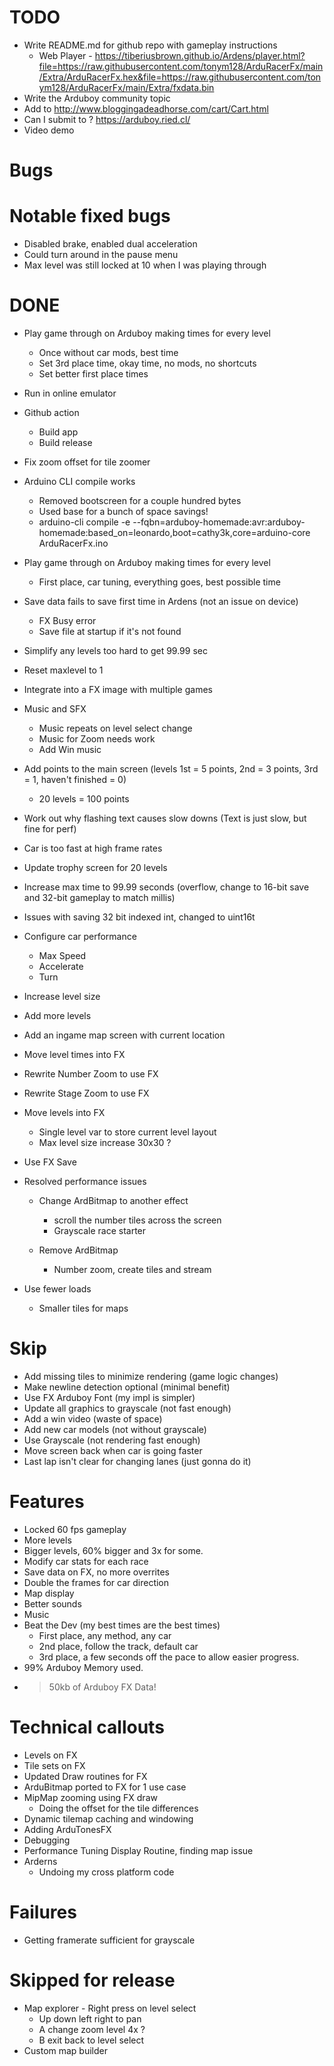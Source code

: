 # TODO
- Write README.md for github repo with gameplay instructions
    - Web Player - https://tiberiusbrown.github.io/Ardens/player.html?file=https://raw.githubusercontent.com/tonym128/ArduRacerFx/main/Extra/ArduRacerFx.hex&file=https://raw.githubusercontent.com/tonym128/ArduRacerFx/main/Extra/fxdata.bin
- Write the Arduboy community topic
- Add to http://www.bloggingadeadhorse.com/cart/Cart.html
- Can I submit to ? https://arduboy.ried.cl/
- Video demo

# Bugs

# Notable fixed bugs
- Disabled brake, enabled dual acceleration
- Could turn around in the pause menu
- Max level was still locked at 10 when I was playing through

# DONE
- Play game through on Arduboy making times for every level
    - Once without car mods, best time
    - Set 3rd place time, okay time, no mods, no shortcuts
    - Set better first place times
- Run in online emulator
- Github action
    - Build app
    - Build release
- Fix zoom offset for tile zoomer
- Arduino CLI compile works
    - Removed bootscreen for a couple hundred bytes
    - Used base for a bunch of space savings!
    - arduino-cli compile -e --fqbn=arduboy-homemade:avr:arduboy-homemade:based_on=leonardo,boot=cathy3k,core=arduino-core ArduRacerFx.ino
- Play game through on Arduboy making times for every level
    - First place, car tuning, everything goes, best possible time
- Save data fails to save first time in Ardens (not an issue on device)
    - FX Busy error
    - Save file at startup if it's not found
- Simplify any levels too hard to get 99.99 sec
- Reset maxlevel to 1
- Integrate into a FX image with multiple games
- Music and SFX
    - Music repeats on level select change
    - Music for Zoom needs work
    - Add Win music
- Add points to the main screen (levels 1st = 5 points, 2nd = 3 points, 3rd = 1, haven't finished = 0)
    - 20 levels = 100 points
- Work out why flashing text causes slow downs (Text is just slow, but fine for perf)
- Car is too fast at high frame rates    
- Update trophy screen for 20 levels
- Increase max time to 99.99 seconds (overflow, change to 16-bit save and 32-bit gameplay to match millis)
- Issues with saving 32 bit indexed int, changed to uint16t

- Configure car performance
    - Max Speed
    - Accelerate
    - Turn

- Increase level size
- Add more levels

- Add an ingame map screen with current location
- Move level times into FX
- Rewrite Number Zoom to use FX
- Rewrite Stage Zoom to use FX
- Move levels into FX
    - Single level var to store current level layout
    - Max level size increase 30x30 ?
- Use FX Save
- Resolved performance issues
    - Change ArdBitmap to another effect 
        - scroll the number tiles across the screen
        - Grayscale race starter

    - Remove ArdBitmap
        - Number zoom, create tiles and stream
- Use fewer loads 
    - Smaller tiles for maps

# Skip
- Add missing tiles to minimize rendering (game logic changes)
- Make newline detection optional (minimal benefit)
- Use FX Arduboy Font (my impl is simpler)
- Update all graphics to grayscale (not fast enough)
- Add a win video (waste of space)
- Add new car models (not without grayscale)
- Use Grayscale (not rendering fast enough)
- Move screen back when car is going faster
- Last lap isn't clear for changing lanes (just gonna do it)


# Features
- Locked 60 fps gameplay
- More levels
- Bigger levels, 60% bigger and 3x for some.
- Modify car stats for each race
- Save data on FX, no more overrites
- Double the frames for car direction
- Map display
- Better sounds
- Music
- Beat the Dev (my best times are the best times)
    - First place, any method, any car
    - 2nd place, follow the track, default car
    - 3rd place, a few seconds off the pace to allow easier progress.
- 99% Arduboy Memory used.
- >50kb of Arduboy FX Data!

# Technical callouts
- Levels on FX
- Tile sets on FX
- Updated Draw routines for FX
- ArduBitmap ported to FX for 1 use case
- MipMap zooming using FX draw
    - Doing the offset for the tile differences
- Dynamic tilemap caching and windowing
- Adding ArduTonesFX
- Debugging
- Performance Tuning Display Routine, finding map issue
- Arderns
    - Undoing my cross platform code

# Failures
- Getting framerate sufficient for grayscale

# Skipped for release
- Map explorer - Right press on level select
    - Up down left right to pan
    - A change zoom level 4x ?
    - B exit back to level select
- Custom map builder
